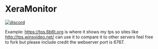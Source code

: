 # XeraMonitor
[![discord](https://discord.com/api/guilds/683053832694923319/embed.png)](https://discord.gg/WWm35Tc)

Example: https://tps.6b6t.org is where it shows my tps so sites like http://tps.winsvideo.net/ can use it to compare it to other servers
feel free to fork but please include credit the webserver port is 6767.
